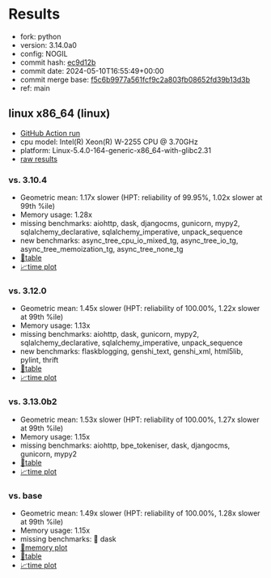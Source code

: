 # Results

- fork: python
- version: 3.14.0a0
- config: NOGIL
- commit hash: [ec9d12b](https://github.com/python/cpython/commit/ec9d12b)
- commit date: 2024-05-10T16:55:49+00:00
- commit merge base: [f5c6b9977a561fcf9c2a803fb08652fd39b13d3b](https://github.com/python/cpython/commit/f5c6b9977a561fcf9c2a803fb08652fd39b13d3b)
- ref: main

## linux x86_64 (linux)

- [GitHub Action run](https://github.com/faster-cpython/benchmarking/actions/runs/9036769991)
- cpu model: Intel(R) Xeon(R) W-2255 CPU @ 3.70GHz
- platform: Linux-5.4.0-164-generic-x86_64-with-glibc2.31
- [raw results](bm-20240510-linux-x86_64-python-main-3.14.0a0-ec9d12b.json)

### vs. 3.10.4

- Geometric mean: 1.17x slower (HPT: reliability of 99.95%, 1.02x slower at 99th %ile)
- Memory usage: 1.28x
- missing benchmarks: aiohttp, dask, djangocms, gunicorn, mypy2, sqlalchemy_declarative, sqlalchemy_imperative, unpack_sequence
- new benchmarks: async_tree_cpu_io_mixed_tg, async_tree_io_tg, async_tree_memoization_tg, async_tree_none_tg
- [📄table](bm-20240510-linux-x86_64-python-main-3.14.0a0-ec9d12b-vs-3.10.4.md)
- [📈time plot](bm-20240510-linux-x86_64-python-main-3.14.0a0-ec9d12b-vs-3.10.4.svg)

### vs. 3.12.0

- Geometric mean: 1.45x slower (HPT: reliability of 100.00%, 1.22x slower at 99th %ile)
- Memory usage: 1.13x
- missing benchmarks: aiohttp, dask, gunicorn, mypy2, sqlalchemy_declarative, sqlalchemy_imperative, unpack_sequence
- new benchmarks: flaskblogging, genshi_text, genshi_xml, html5lib, pylint, thrift
- [📄table](bm-20240510-linux-x86_64-python-main-3.14.0a0-ec9d12b-vs-3.12.0.md)
- [📈time plot](bm-20240510-linux-x86_64-python-main-3.14.0a0-ec9d12b-vs-3.12.0.svg)

### vs. 3.13.0b2

- Geometric mean: 1.53x slower (HPT: reliability of 100.00%, 1.27x slower at 99th %ile)
- Memory usage: 1.15x
- missing benchmarks: aiohttp, bpe_tokeniser, dask, djangocms, gunicorn, mypy2
- [📄table](bm-20240510-linux-x86_64-python-main-3.14.0a0-ec9d12b-vs-3.13.0b2.md)
- [📈time plot](bm-20240510-linux-x86_64-python-main-3.14.0a0-ec9d12b-vs-3.13.0b2.svg)

### vs. base

- Geometric mean: 1.49x slower (HPT: reliability of 100.00%, 1.28x slower at 99th %ile)
- Memory usage: 1.15x
- missing benchmarks: 🔴 dask
- [🧠memory plot](bm-20240510-linux-x86_64-python-main-3.14.0a0-ec9d12b-vs-base-mem.svg)
- [📄table](bm-20240510-linux-x86_64-python-main-3.14.0a0-ec9d12b-vs-base.md)
- [📈time plot](bm-20240510-linux-x86_64-python-main-3.14.0a0-ec9d12b-vs-base.svg)

